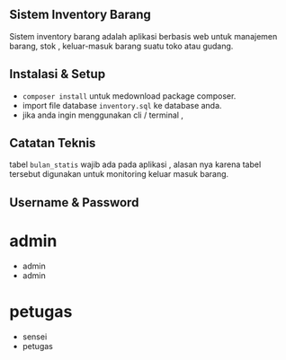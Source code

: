 ## Sistem Inventory Barang

Sistem inventory barang adalah aplikasi berbasis web 
untuk manajemen barang, stok , keluar-masuk barang suatu toko atau gudang.

## Instalasi & Setup

- `composer install` untuk medownload package composer.
- import file database `inventory.sql` ke database anda.
- jika anda ingin menggunakan cli / terminal , 

## Catatan Teknis

tabel `bulan_statis` wajib ada pada aplikasi , alasan nya karena
tabel tersebut digunakan untuk monitoring keluar masuk barang.

## Username & Password

# admin
- admin
- admin

# petugas
- sensei
- petugas